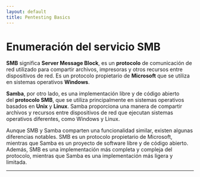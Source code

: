 ```yaml
---
layout: default
title: Pentesting Basics
---
```


# Enumeración del servicio SMB

**SMB** significa **Server Message Block**, es un **protocolo** de comunicación de red utilizado para compartir archivos, impresoras y otros recursos entre dispositivos de red. Es un protocolo propietario de **Microsoft** que se utiliza en sistemas operativos **Windows**.

**Samba**, por otro lado, es una implementación libre y de código abierto del **protocolo SMB**, que se utiliza principalmente en sistemas operativos basados en **Unix** y **Linux**. Samba proporciona una manera de compartir archivos y recursos entre dispositivos de red que ejecutan sistemas operativos diferentes, como Windows y Linux.

Aunque SMB y Samba comparten una funcionalidad similar, existen algunas diferencias notables. SMB es un protocolo propietario de Microsoft, mientras que Samba es un proyecto de software libre y de código abierto. Además, SMB es una implementación más completa y compleja del protocolo, mientras que Samba es una implementación más ligera y limitada.

---

